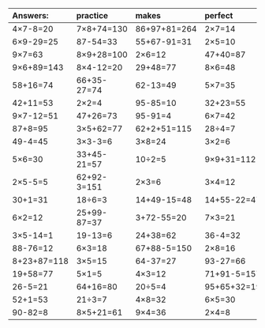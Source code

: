 | Answers: | practice | makes | perfect | ! |
| :--- | :--- | :--- | :--- | :--- |
| 4×7-8=20 | 7×8+74=130 | 86+97+81=264 | 2×7=14 | 47+11=58 | 
| 6×9-29=25 | 87-54=33 | 55+67-91=31 | 2×5=10 | 3×3+81=90 | 
| 9×7=63 | 8×9+28=100 | 2×6=12 | 47+40=87 | 9×3-13=14 | 
| 9×6+89=143 | 8×4-12=20 | 29+48=77 | 8×6=48 | 67+8+66=141 | 
| 58+16=74 | 66+35-27=74 | 62-13=49 | 5×7=35 | 15+80-22=73 | 
| 42+11=53 | 2×2=4 | 95-85=10 | 32+23=55 | 4×3-1=11 | 
| 9×7-12=51 | 47+26=73 | 95-91=4 | 6×7=42 | 12÷4=3 | 
| 87+8=95 | 3×5+62=77 | 62+2+51=115 | 28÷4=7 | 2×8+38=54 | 
| 49-4=45 | 3×3-3=6 | 3×8=24 | 3×2=6 | 97-88=9 | 
| 5×6=30 | 33+45-21=57 | 10÷2=5 | 9×9+31=112 | 8×5+44=84 | 
| 2×5-5=5 | 62+92-3=151 | 2×3=6 | 3×4=12 | 6×4=24 | 
| 30+1=31 | 18÷6=3 | 14+49-15=48 | 14+55-22=47 | 5×2-8=2 | 
| 6×2=12 | 25+99-87=37 | 3+72-55=20 | 7×3=21 | 97-93=4 | 
| 3×5-14=1 | 19-13=6 | 24+38=62 | 36-4=32 | 43+53-36=60 | 
| 88-76=12 | 6×3=18 | 67+88-5=150 | 2×8=16 | 49-15=34 | 
| 8+23+87=118 | 3×5=15 | 64-37=27 | 93-27=66 | 12÷6=2 | 
| 19+58=77 | 5×1=5 | 4×3=12 | 71+91-5=157 | 2×3+28=34 | 
| 26-5=21 | 64+16=80 | 20÷5=4 | 95+65+32=192 | 25+8=33 | 
| 52+1=53 | 21÷3=7 | 4×8=32 | 6×5=30 | 6×7-21=21 | 
| 90-82=8 | 8×5+21=61 | 9×4=36 | 2×4=8 | 3+47=50 | 
